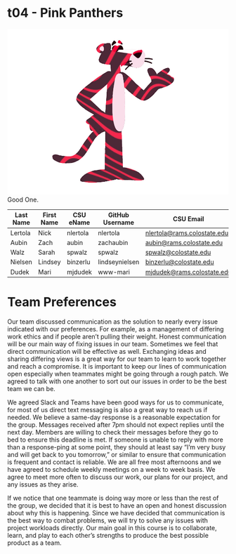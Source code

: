 # t04 - Pink Panthers
![team logo image](./team/images/t04.logo.jpg)
Good One.

| Last Name | First Name | CSU eName | GitHub Username | CSU Email |
| --- | --- | --- | --- | --- |
| Lertola | Nick | nlertola | nlertola | nlertola@rams.colostate.edu |
| Aubin | Zach | aubin | zachaubin | aubin@rams.colostate.edu |
| Walz | Sarah | spwalz | spwalz | spwalz@colostate.edu |
| Nielsen | Lindsey | binzerlu | lindseynielsen | binzerlu@colostate.edu | 
| Dudek | Mari | mjdudek | www-mari | mjdudek@rams.colostate.edu |

 # Team Preferences 
  Our team discussed communication as the solution to nearly every issue indicated with our preferences. For example, as a management of differing work ethics and if people aren’t pulling their weight. Honest communication will be our main way of fixing issues in our team. Sometimes we feel that direct communication will be effective as well. Exchanging ideas and sharing differing views is a great way for our team to learn to work together and reach a compromise. It is important to keep our lines of communication open especially when teammates might be going through a rough patch. We agreed to talk with one another to sort out our issues in order to be the best team we can be.

  We agreed Slack and Teams have been good ways for us to communicate, for most of us direct text messaging is also a great way to reach us if needed. We believe a same-day response is a reasonable expectation for the group. Messages received after 7pm should not expect replies until the next day. Members are willing to check their messages before they go to bed to ensure this deadline is met. If someone is unable to reply with more than a response-ping at some point, they should at least say “I’m very busy and will get back to you tomorrow,” or similar to ensure that communication is frequent and contact is reliable. We are all free most afternoons and we have agreed to schedule weekly meetings on a week to week basis. We agree to meet more often to discuss our work, our plans for our project, and any issues as they arise.
  
  If we notice that one teammate is doing way more or less than the rest of the group, we decided that it is best to have an open and honest discussion about why this is happening. Since we have decided that communication is the best way to combat problems, we will try to solve any issues with project workloads directly. Our main goal in this course is to collaborate, learn, and play to each other’s strengths to produce the best possible product as a team. 
